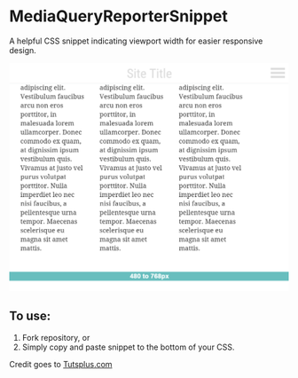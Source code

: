 # MediaQueryReporterSnippet
A helpful CSS snippet indicating viewport width for easier responsive design.

![Snippet in action](Screen.PNG)

## To use:
1. Fork repository, or
2. Simply copy and paste snippet to the bottom of your CSS.

Credit goes to [Tutsplus.com](http://webdesign.tutsplus.com/tutorials/a-basic-responsive-grid-plus-handy-css3-media-query-reporter--webdesign-5121)
